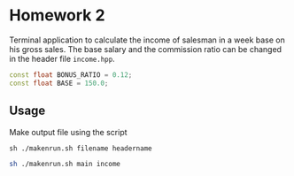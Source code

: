# Homework 2
Terminal application to calculate the income of salesman in a week base on his gross sales.
The base salary and the commission ratio can be changed in the header file `income.hpp`.

```cpp
const float BONUS_RATIO = 0.12;
const float BASE = 150.0;
```

## Usage
Make output file using the script 
```
sh ./makenrun.sh filename headername
```
``` bash
sh ./makenrun.sh main income
```
